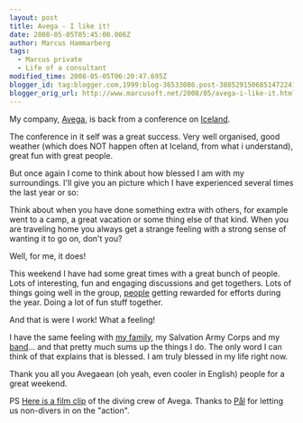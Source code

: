 ```yaml
---
layout: post
title: Avega - I like it!
date: 2008-05-05T05:45:00.006Z
author: Marcus Hammarberg
tags:
  - Marcus private
  - Life of a consultant
modified_time: 2008-05-05T06:20:47.695Z
blogger_id: tag:blogger.com,1999:blog-36533086.post-3885291506851472241
blogger_orig_url: http://www.marcusoft.net/2008/05/avega-i-like-it.html
---
```


My company, [Avega](http://www.avega.se/), is back from a conference
on
[Iceland](http://images.google.com/images?q=iceland&rls=com.microsoft:sv&ie=UTF-8&oe=UTF-8&startIndex=&startPage=1&um=1&sa=N&tab=wi).

The conference in it self was a great success. Very well organised, good
weather (which does NOT happen often at Iceland, from what i
understand), great fun with great people.

But once again I come to think about how blessed I am with my
surroundings. I'll give you an picture which I have experienced several
times the last year or so:

Think about when you have done something extra with others, for example
went to a camp, a great vacation or some thing else of that kind. When
you are traveling home you always get a strange feeling with a strong
sense of wanting it to go on, don't you?

Well, for me, it does!

This weekend I have had some great times with a great bunch of people.
Lots of interesting, fun and engaging discussions and get togethers.
Lots of things going well in the group,
[people](http://blogg.joakimsunden.se/) getting rewarded for efforts
during the year. Doing a lot of fun stuff together.

And that is were I work! What a feeling!

I have the same feeling with [my
family](http://www.marcusoft.net/2008/03/abbe-growing-and-growing.html),
my Salvation Army Corps and my
[band](http://www.marcusoft.net/2008/03/cd-in-can.html)... and that
pretty much sums up the things I do. The only word I can think of that
explains that is blessed. I am truly blessed in my life right now.

Thank you all you Avegaean (oh yeah, even cooler in English) people for
a great weekend.

PS
[Here is a film clip](http://uk.youtube.com/watch?v=RROVrCvCXZk) of the
diving crew of Avega. Thanks to [Pål](http://paliplurret.blogspot.com/)
for letting us non-divers in on the "action".
